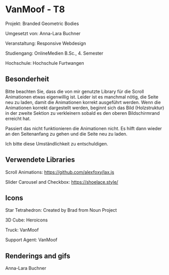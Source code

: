 # VanMoof - T8

Projekt: Branded Geometric Bodies

Umgesetzt von: Anna-Lara Buchner

Veranstaltung: Responsive Webdesign

Studiengang: OnlineMedien B.Sc., 4. Semester

Hochschule: Hochschule Furtwangen


## Besonderheit
Bitte beachten Sie, dass die von mir genutzte Library für die Scroll Animationen etwas eigenwillig ist. Leider ist es manchmal nötig, die Seite neu zu laden, damit die Animationen korrekt ausgeführt werden.
Wenn die Animationen korrekt dargestellt werden, beginnt sich das Bild (Holzstruktur) in der zweite Sektion zu verkleinern sobald es den oberen Bildschirmrand erreicht hat. 

Passiert das nicht funktionieren die Animationen nicht. Es hilft dann wieder an den Seitenanfang zu gehen und die Seite neu zu laden. 

Ich bitte diese Umständlichkeit zu entschuldigen. 

## Verwendete Libraries 
Scroll Animations: https://github.com/alexfoxy/lax.js

Slider Carousel and Checkbox: https://shoelace.style/

## Icons 
Star Tetrahedron: Created by Brad from Noun Project

3D Cube: Heroicons

Truck: VanMoof 

Support Agent: VanMoof

## Renderings and gifs 
Anna-Lara Buchner